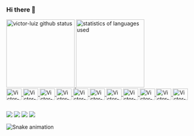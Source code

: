 ### Hi there 👋

<!--
**victor-luiz/victor-luiz** is a ✨ _special_ ✨ repository because its `README.md` (this file) appears on your GitHub profile.

Here are some ideas to get you started:

- 🔭 I’m currently working on ...
- 🌱 I’m currently learning ...
- 👯 I’m looking to collaborate on ...
- 🤔 I’m looking for help with ...
- 💬 Ask me about ...
- 📫 How to reach me: ...
- 😄 Pronouns: ...
- ⚡ Fun fact: ...
-->

<div>
  <a href="https://github.com/victor-luiz">
  <img height="180em" src="https://github-readme-stats.vercel.app/api?username=victor-luiz&show_icons=true&count_private=true&theme=tokyonight" alt="victor-luiz github status">
  <img height="180em" src="https://github-readme-stats.vercel.app/api/top-langs?username=victor-luiz&layout=compact&theme=tokyonight&langs_count=10" alt="statistics of languages used">
</div>
  
<div>
  <img align="center" height="30" width="40" src="https://cdn.jsdelivr.net/gh/devicons/devicon/icons/java/java-original.svg" alt="Victor-Java">
  <img align="center" height="30" width="40" src="https://cdn.jsdelivr.net/gh/devicons/devicon/icons/typescript/typescript-plain.svg" alt="Victor-Ts">
  <img align="center" height="30" width="40" src="https://cdn.jsdelivr.net/gh/devicons/devicon/icons/javascript/javascript-plain.svg" alt="Victor-Js">
  <img align="center" height="30" width="40" src="https://cdn.jsdelivr.net/gh/devicons/devicon/icons/html5/html5-plain.svg" alt="Victor-HTML">
  <img align="center" height="30" width="40" src="https://cdn.jsdelivr.net/gh/devicons/devicon/icons/css3/css3-plain.svg" alt="Victor-CSS">
  <img align="center" height="30" width="40" src="https://cdn.jsdelivr.net/gh/devicons/devicon/icons/postgresql/postgresql-plain.svg" alt="Victor-Postgresql">
  <img align="center" height="30" width="40" src="https://cdn.jsdelivr.net/gh/devicons/devicon/icons/spring/spring-original.svg" alt="Victor-Spring">
  <img align="center" height="30" width="40" src="https://cdn.jsdelivr.net/gh/devicons/devicon/icons/express/express-original-wordmark.svg" alt="Victor-Express">
  <img align="center" height="30" width="40" src="https://cdn.jsdelivr.net/gh/devicons/devicon/icons/angularjs/angularjs-plain.svg" alt="Victor-AngularJs">
  <img align="center" height="30" width="40" src="https://cdn.jsdelivr.net/gh/devicons/devicon/icons/react/react-original.svg" alt="Victor-React">
  <img align="center" height="30" width="40" src="https://cdn.jsdelivr.net/gh/devicons/devicon/icons/ionic/ionic-original.svg" alt="Victor-Ionic">
</div>
  
##

<div>
  <a href="mailto:luizvic.2112@gamil.com" target="_blank"><img src="https://img.shields.io/badge/Gmail-D14836?style=for-the-badge&logo=gmail&logoColor=white"></a>
  <a href="https://www.instagram.com/victorrluiz_/" target="_blank"><img src="https://img.shields.io/badge/Instagram-E4405F?style=for-the-badge&logo=instagram&logoColor=white"></a>
  <a href="https://www.linkedin.com/in/victorluiz/" target="_blank"><img src="https://img.shields.io/badge/LinkedIn-0077B5?style=for-the-badge&logo=linkedin&logoColor=white"></a>
  <a href="https://www.discordapp.com/users/378967907658366996" target="_blank"><img src="https://img.shields.io/badge/Discord-7289DA?style=for-the-badge&logo=discord&logoColor=white"></a>
  
  ![Snake animation](https://github.com/victor-luiz/victor-luiz/blob/output/github-contribution-grid-snake.svg)
  
</div>
  
  

  
  
